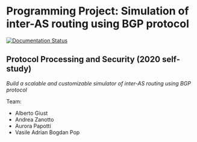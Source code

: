# Programming Project: Simulation of inter-AS routing using BGP protocol
[![Documentation Status](https://readthedocs.org/projects/bgp-simulation/badge/?version=latest)](https://bgp-simulation.readthedocs.io/en/latest/?badge=latest)

## Protocol Processing and Security (2020 self-study)
_Build a scalable and customizable simulator of inter-AS routing using BGP protocol_

Team:
- Alberto Giust
- Andrea Zanotto
- Aurora Papotti
- Vasile Adrian Bogdan Pop
